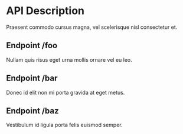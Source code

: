 # API Description
Praesent commodo cursus magna, vel scelerisque nisl consectetur et.

## Endpoint /foo
Nullam quis risus eget urna mollis ornare vel eu leo.

## Endpoint /bar
Donec id elit non mi porta gravida at eget metus.

## Endpoint /baz
Vestibulum id ligula porta felis euismod semper.
